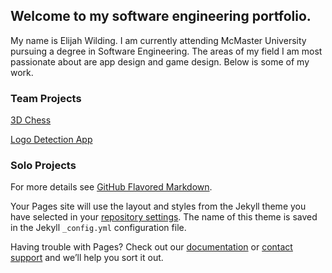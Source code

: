 ## Welcome to my software engineering portfolio.

My name is Elijah Wilding. I am currently attending McMaster University pursuing a degree in Software Engineering. The areas of my field I am most passionate about are app design and game design. Below is some of my work.

### Team Projects

[3D Chess](http://wildingelijah.github.io/3DChess)

[Logo Detection App](http://wildingelijah.github.io/LogoDetectionApp)

### Solo Projects




For more details see [GitHub Flavored Markdown](https://guides.github.com/features/mastering-markdown/).

Your Pages site will use the layout and styles from the Jekyll theme you have selected in your [repository settings](https://github.com/wildingelijah/wildingelijah.github.io/settings). The name of this theme is saved in the Jekyll `_config.yml` configuration file.

Having trouble with Pages? Check out our [documentation](https://help.github.com/categories/github-pages-basics/) or [contact support](https://github.com/contact) and we’ll help you sort it out.
